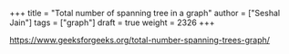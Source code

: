 +++
title = "Total number of spanning tree in a graph"
author = ["Seshal Jain"]
tags = ["graph"]
draft = true
weight = 2326
+++

<https://www.geeksforgeeks.org/total-number-spanning-trees-graph/>

